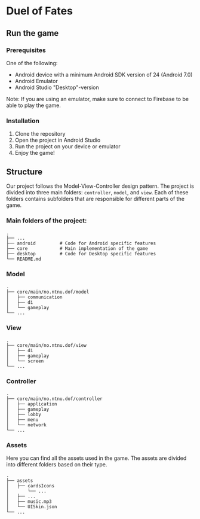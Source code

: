 # Duel of Fates

## Run the game
### Prerequisites
One of the following:
- Android device with a minimum Android SDK version of 24 (Android 7.0)
- Android Emulator
- Android Studio "Desktop"-version

Note: If you are using an emulator, make sure to connect to Firebase to be able to play the game.

### Installation
1. Clone the repository
2. Open the project in Android Studio
3. Run the project on your device or emulator
4. Enjoy the game!

## Structure
Our project follows the Model-View-Controller design pattern. The project is divided into three main folders: `controller`, `model`, and `view`. Each of these folders contains subfolders that are responsible for different parts of the game.

### Main folders of the project:

    .
    ├── ...
    ├── android         # Code for Android specific features
    ├── core            # Main implementation of the game
    ├── desktop         # Code for Desktop specific features
    └── README.md

### Model
    .
    ├── core/main/no.ntnu.dof/model
    │   ├── communication
    │   ├── di
    │   └── gameplay
    └── ...   

### View
    .
    ├── core/main/no.ntnu.dof/view
    │   ├── di
    │   ├── gameplay
    │   └── screen
    └── ...

### Controller
    .
    ├── core/main/no.ntnu.dof/controller
    │   ├── application
    │   ├── gameplay
    │   ├── lobby
    │   ├── menu
    │   └── network
    └── ...


### Assets
Here you can find all the assets used in the game. The assets are divided into different folders based on their type.

    .
    ├── assets
    │   ├── cardsIcons
    │       └── ...
    │   ├── ...
    │   ├── music.mp3
    │   └── UISkin.json
    └── ...
